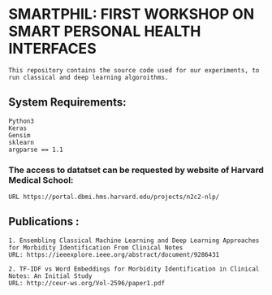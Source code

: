 # SMARTPHIL: FIRST WORKSHOP ON SMART PERSONAL HEALTH INTERFACES
```
This repository contains the source code used for our experiments, to run classical and deep learning algoroithms. 
```
## System Requirements: 
``` 
Python3
Keras
Gensim
sklearn
argparse == 1.1
```

### The access to datatset can be requested by website of Harvard Medical School:
``` URL https://portal.dbmi.hms.harvard.edu/projects/n2c2-nlp/ ``` 


## Publications : 

```
1. Ensembling Classical Machine Learning and Deep Learning Approaches for Morbidity Identification From Clinical Notes 
URL: https://ieeexplore.ieee.org/abstract/document/9286431

2. TF-IDF vs Word Embeddings for Morbidity Identification in Clinical Notes: An Initial Study
URL: http://ceur-ws.org/Vol-2596/paper1.pdf
```













